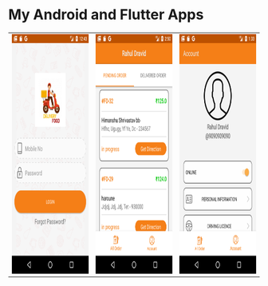 My Android and Flutter Apps
============================
<table>
  <tr>
   <td><img src="Images/login.png" width=270 height=480></td>
    <td><img src="Images/orders.png" width=270 height=480></td>
    <td><img src="Images/profile.png" width=270 height=480></td>
  </tr>
</table>
